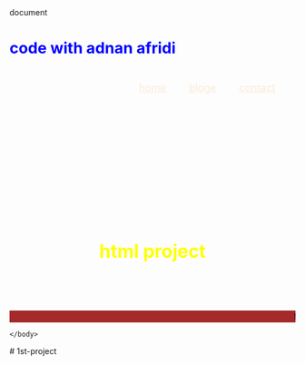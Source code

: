 <html>
    <head>document</head>
    <body background="image/images (3).jpg">
        <font size="4">
        <h2 style="color: blue;">code with adnan afridi</h2>&nbsp;&nbsp;&nbsp;&nbsp;&nbsp;&nbsp;&nbsp;&nbsp;&nbsp;&nbsp;&nbsp;&nbsp;&nbsp;&nbsp;&nbsp;&nbsp;&nbsp;&nbsp;&nbsp;&nbsp;&nbsp;&nbsp;&nbsp;&nbsp;&nbsp;&nbsp;&nbsp;&nbsp;&nbsp;&nbsp;&nbsp;
        <form align="right" size="10">
        <a href="home .html" style="color: antiquewhite;">home</a>&nbsp;&nbsp;&nbsp;&nbsp;&nbsp;&nbsp;&nbsp;
        <a href="blog.html" style="color: antiquewhite;">bloge</a>&nbsp;&nbsp;&nbsp;&nbsp;&nbsp;&nbsp;&nbsp;
        <a href="contact.html" style="color: antiquewhite;">contact</a>&nbsp;&nbsp;&nbsp;&nbsp;&nbsp;&nbsp;&nbsp;
    </font>
    </form>
    <br><br><br><br><br><br><br><br><br><br><br><br><br>
    <h3 align="center"><font size="6" color="yellow">html project</font></h3>
<br><br<BR> <br> <br> <br>
<marquee bgcolor="brown">
    <font size="4" color="black"> this is my first html project </font>
</marquee>
    
    </body>
</html># 1st-project